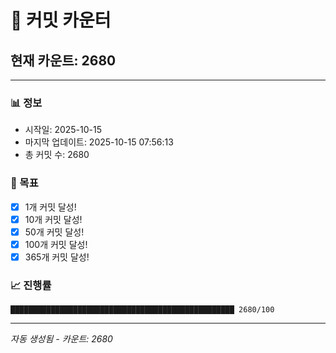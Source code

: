# 🔢 커밋 카운터

## 현재 카운트: 2680

---

### 📊 정보
- 시작일: 2025-10-15
- 마지막 업데이트: 2025-10-15 07:56:13
- 총 커밋 수: 2680

### 🎯 목표
- [x] 1개 커밋 달성!
- [x] 10개 커밋 달성!
- [x] 50개 커밋 달성!
- [x] 100개 커밋 달성!
- [x] 365개 커밋 달성!

### 📈 진행률
```
██████████████████████████████████████████████████ 2680/100
```

---
*자동 생성됨 - 카운트: 2680*
